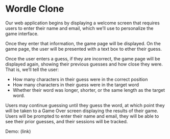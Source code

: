 # Wordle Clone

Our web application begins by displaying a welcome screen that requires users to enter their name and email, which we’ll use to personalize the game interface. 

Once they enter that information, the game page will be displayed. On the game page, the user will be presented with a text box to ether their guess. 

Once the user enters a guess, if they are incorrect, the game page will be displayed again, showing their previous guesses and how close they were. That is, we’ll tell the user:
- How many characters in their guess were in the correct position
- How many characters in their guess were in the target word
- Whether their word was longer, shorter, or the same length as the target word. 

Users may continue guessing until they guess the word, at which point they will be taken to a Game Over screen displaying the results of their game. Users will be prompted to enter their name and email, they will be able to see their prior guesses, and their sessions will be tracked.

Demo: (link)
